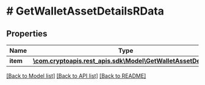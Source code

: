 # # GetWalletAssetDetailsRData

## Properties

Name | Type | Description | Notes
------------ | ------------- | ------------- | -------------
**item** | [**\com.cryptoapis.rest_apis.sdk\Model\GetWalletAssetDetailsRI**](GetWalletAssetDetailsRI.md) |  |

[[Back to Model list]](../../README.md#models) [[Back to API list]](../../README.md#endpoints) [[Back to README]](../../README.md)
